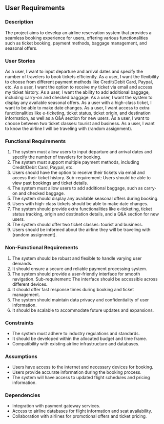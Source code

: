 ## User Requirements

### Description

The project aims to develop an airline reservation system that provides a seamless booking experience for users, offering various functionalities such as ticket booking, payment methods, baggage management, and seasonal offers.

### User Stories

As a user, I want to input departure and arrival dates and specify the number of travelers to book tickets efficiently.
As a user, I want the flexibility to choose from different payment methods like Credit/Debit Card, Paypal, etc.
As a user, I want the option to receive my ticket via email and access my ticket history.
As a user, I want the ability to add additional baggage, including carry-on and checked baggage.
As a user, I want the system to display any available seasonal offers.
As a user with a high-class ticket, I want to be able to make date changes.
As a user, I want access to extra functionalities like e-ticketing, ticket status, ticket origin, and destination information, as well as a Q&A section for new users.
As a user, I want to choose between two ticket classes: tourist and business.
As a user, I want to know the airline I will be traveling with (random assignment).

### Functional Requirements

1. The system must allow users to input departure and arrival dates and specify the number of travelers for booking.
2. The system must support multiple payment methods, including Credit/Debit Card, Paypal, etc.
3. Users should have the option to receive their tickets via email and access their ticket history.
    Sub-requirement: Users should be able to view past bookings and ticket details.
4. The system must allow users to add additional baggage, such as carry-on and checked baggage.
5. The system should display any available seasonal offers during booking.
6. Users with high-class tickets should be able to make date changes.
7. The system should provide extra functionalities like e-ticketing, ticket status tracking, origin and destination details, and a Q&A section for new users.
8. The system should offer two ticket classes: tourist and business.
9. Users should be informed about the airline they will be traveling with (random assignment).

### Non-Functional Requirements

1. The system should be robust and flexible to handle varying user demands.
2. It should ensure a secure and reliable payment processing system.
3. The system should provide a user-friendly interface for smooth navigation.
    Sub-requirement: The interface should be accessible across different devices.
4. It should offer fast response times during booking and ticket management.
5. The system should maintain data privacy and confidentiality of user information.
6. It should be scalable to accommodate future updates and expansions.

### Constraints

- The system must adhere to industry regulations and standards.
- It should be developed within the allocated budget and time frame.
- Compatibility with existing airline infrastructure and databases.

### Assumptions

- Users have access to the internet and necessary devices for booking.
- Users provide accurate information during the booking process.
- The system will have access to updated flight schedules and pricing information.

### Dependencies

- Integration with payment gateway services.
- Access to airline databases for flight information and seat availability.
- Collaboration with airlines for promotional offers and ticket pricing.